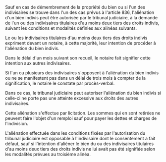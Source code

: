 Sauf en cas de démembrement de la propriété du bien ou si l'un des indivisaires se trouve dans l'un des cas prévus à l'article 836, l'aliénation d'un bien indivis peut être autorisée par le tribunal judiciaire, à la demande de l'un ou des indivisaires titulaires d'au moins deux tiers des droits indivis, suivant les conditions et modalités définies aux alinéas suivants.

Le ou les indivisaires titulaires d'au moins deux tiers des droits indivis expriment devant un notaire, à cette majorité, leur intention de procéder à l'aliénation du bien indivis.

Dans le délai d'un mois suivant son recueil, le notaire fait signifier cette intention aux autres indivisaires.

Si l'un ou plusieurs des indivisaires s'opposent à l'aliénation du bien indivis ou ne se manifestent pas dans un délai de trois mois à compter de la signification, le notaire le constate par procès-verbal.

Dans ce cas, le tribunal judiciaire peut autoriser l'aliénation du bien indivis si celle-ci ne porte pas une atteinte excessive aux droits des autres indivisaires.

Cette aliénation s'effectue par licitation. Les sommes qui en sont retirées ne peuvent faire l'objet d'un remploi sauf pour payer les dettes et charges de l'indivision.

L'aliénation effectuée dans les conditions fixées par l'autorisation du tribunal judiciaire est opposable à l'indivisaire dont le consentement a fait défaut, sauf si l'intention d'aliéner le bien du ou des indivisaires titulaires d'au moins deux tiers des droits indivis ne lui avait pas été signifiée selon les modalités prévues au troisième alinéa.
